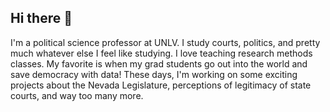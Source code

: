 ## Hi there 👋

<!--
**studycourts/studycourts** is a ✨ _special_ ✨ repository because its `README.md` (this file) appears on your GitHub profile.

- 🌱 I’m currently learning ...
- 👯 I’m looking to collaborate on ...
- 🤔 I’m looking for help with ...
- 💬 Ask me about ...
- 📫 How to reach me: ...
- 😄 Pronouns: ...
- ⚡ Fun fact: ...
-->

I'm a political science professor at UNLV. I study courts, politics, and pretty much whatever else I feel like studying. I love teaching research methods classes. My favorite is when my grad students go out into the world and save democracy with data! These days, I'm working on some exciting projects about the Nevada Legislature, perceptions of legitimacy of state courts, and way too many more. 

